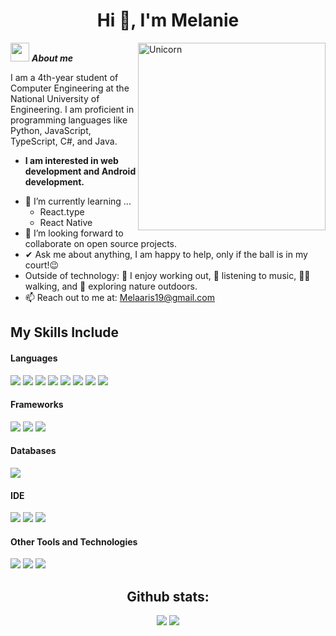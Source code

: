 <h1 align="center">Hi 👋, I'm Melanie</h1>


<img align="right" width=300px alt="Unicorn" src="https://c.tenor.com/GN73MKBawZYAAAAi/busy-cute.gif" />

 <img src="https://media.giphy.com/media/ObNTw8Uzwy6KQ/giphy.gif" width="30px">&nbsp;***About me***

I am a 4th-year student of Computer Engineering at the National University of Engineering. I am proficient in programming languages like Python, JavaScript, TypeScript, C#, and Java.
* **I am interested in web development and Android development.**
- 🌱 I’m currently learning ...
  - React.type
  - React Native
- 👯 I’m looking forward to collaborate on open source projects.
- ✔ Ask me about anything, I am happy to help, only if the ball is in my court!😉<br>
- Outside of technology:
💪 I enjoy working out, 🎵 listening to music, 🚶‍♀️ walking, and 🌴 exploring nature outdoors.
- 📫 Reach out to me at: <a href="Melaaris19@gmail.com">Melaaris19@gmail.com</a>

## My Skills Include

<h4> Languages </h4>
<span> 
<img src="https://img.shields.io/badge/Python-3776AB?style=for-the-badge&logo=python&logoColor=white">
<img src="https://img.shields.io/badge/JavaScript-F7DF1E?style=for-the-badge&logo=javascript&logoColor=black">
<img src="https://img.shields.io/badge/TypeScript-3178C6?style=for-the-badge&logo=typescript&logoColor=white">
<img src="https://img.shields.io/badge/Java-ED8B00?style=for-the-badge&logo=java&logoColor=white">
<img src="https://img.shields.io/badge/HTML5-E34F26?style=for-the-badge&logo=html5&logoColor=white">
<img src="https://img.shields.io/badge/CSS3-1572B6?style=for-the-badge&logo=css3&logoColor=white">
<img src="https://img.shields.io/badge/C%23-239120?style=for-the-badge&logo=c-sharp&logoColor=white">
<img src="https://img.shields.io/badge/C-00599C?style=for-the-badge&logo=c&logoColor=white">



</span>

<h4> Frameworks </h4>
<span>
  <img src="https://img.shields.io/badge/Bootstrap-563D7C?style=for-the-badge&logo=bootstrap&logoColor=white">
  <img src="https://img.shields.io/badge/Django-092E20?style=for-the-badge&logo=django&logoColor=white">
 <img src="https://img.shields.io/badge/Django%20REST%20Framework-092E20?style=for-the-badge&logo=django&logoColor=white">
</span>

<h4> Databases </h4>
<span>
<img src="https://img.shields.io/badge/SQL%20Server%20Management%20Studio-CC2927?style=for-the-badge&logo=microsoft-sql-server&logoColor=white">

</span>

<h4> IDE </h4>
<span>
<img src="https://img.shields.io/badge/Android_Studio-3DDC84?style=for-the-badge&logo=android-studio&logoColor=white">
<img src="https://img.shields.io/badge/Visual_Studio_Code-0078D4?style=for-the-badge&logo=visual%20studio%20code&logoColor=white">
<img src="https://img.shields.io/badge/Visual%20Studio%20Community-5C2D91?style=for-the-badge&logo=visual-studio&logoColor=white">


<h4> Other Tools and Technologies </h4>
<span>
  <img src="https://img.shields.io/badge/Git-F05032?style=for-the-badge&logo=git&logoColor=white">
 <img src="https://img.shields.io/badge/Node.js-339933?style=for-the-badge&logo=nodedotjs&logoColor=white">
<img src="https://img.shields.io/badge/Expo%20CLI-000020?style=for-the-badge&logo=expo&logoColor=white">

</span>

<div align="center">
<h2>Github stats:</h2> 

[![](https://github-readme-stats.vercel.app/api?username=ArisEspino&show_icons=true&theme=tokyonight&hide_border=true&locale=en)](https://github.com/ArisEspino)
[![](https://github-readme-streak-stats.herokuapp.com/?user=Meli_Aris&theme=material-palenight)](https://github.com/ArisEspino)
</div>


